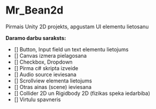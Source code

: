 # Mr_Bean2d
Pirmais Unity 2D projekts, apgustam UI elementu lietosanu

**Daramo darbu saraksts:**
- [] Button, Input field un text elementu lietojums
- [] Canvas izmera pielagosana
- [] Checkbox, Dropdown
- [] Pirma c# skripta izveide
- [] Audio source ieviesana
- [] Scrollview elementa lietojums
- [] Otras ainas (scene) ieviesana
- [] Collider 2D un Rigidbody 2D (fizikas speka iedarbiba)
- [] Virtulu spavneris
